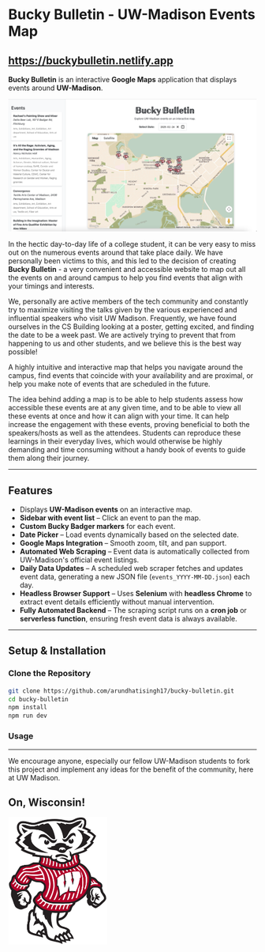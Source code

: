 # Bucky Bulletin - UW-Madison Events Map  
## https://buckybulletin.netlify.app

**Bucky Bulletin** is an interactive **Google Maps** application that displays events around **UW-Madison**.  

![Screenshot](https://raw.githubusercontent.com/arundhatisingh17/BuckyBulletin/main/src/assets/ss.png)

In the hectic day-to-day life of a college student, it can be very easy to miss out on the numerous events around that take place daily. We have personally been victims to this, and this led to the decision of creating **Bucky Bulletin** - a very convenient and accessible website to map out all the events on and around campus to help you find events that align with your timings and interests.


We, personally are active members of the tech community and constantly try to maximize visiting the talks given by the various experienced and influential speakers who visit UW Madison. Frequently, we have found ourselves in the CS Building looking at a poster, getting excited, and finding the date to be a week past. We are actively trying to prevent that from happening to us and other students, and we believe this is the best way possible!


A highly intuitive and interactive map that helps you navigate around the campus, find events that coincide with your availability and are proximal, or help you make note of events that are scheduled in the future.


The idea behind adding a map is to be able to help students assess how accessible these events are at any given time, and to be able to view all these events at once and how it can align with your time. It can help increase the engagement with these events, proving beneficial to both the speakers/hosts as well as the attendees. Students can reproduce these learnings in their everyday lives, which would otherwise be highly demanding and time consuming without a handy book of events to guide them along their journey.

---

## Features  

- Displays **UW-Madison events** on an interactive map.  
- **Sidebar with event list** – Click an event to pan the map.  
- **Custom Bucky Badger markers** for each event.  
- **Date Picker** – Load events dynamically based on the selected date.  
- **Google Maps Integration** – Smooth zoom, tilt, and pan support.  
- **Automated Web Scraping** – Event data is automatically collected from UW-Madison's official event listings.  
- **Daily Data Updates** – A scheduled web scraper fetches and updates event data, generating a new JSON file (`events_YYYY-MM-DD.json`) each day.  
- **Headless Browser Support** – Uses **Selenium** with **headless Chrome** to extract event details efficiently without manual intervention.  
- **Fully Automated Backend** – The scraping script runs on a **cron job** or **serverless function**, ensuring fresh event data is always available.

---
## Setup & Installation  

### **Clone the Repository**  
```sh
git clone https://github.com/arundhatisingh17/bucky-bulletin.git
cd bucky-bulletin
npm install
npm run dev
```
### **Usage**
---
We encourage anyone, especially our fellow UW-Madison students to fork this project and implement any ideas for the benefit of the community, here at UW Madison.


## **On, Wisconsin!**

<img src="https://raw.githubusercontent.com/arundhatisingh17/BuckyBulletin/main/src/assets/BuckyBadger.png" width="200">
